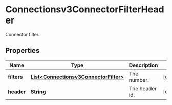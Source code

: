 

# Connectionsv3ConnectorFilterHeader

Connector filter.

## Properties

| Name | Type | Description | Notes |
|------------ | ------------- | ------------- | -------------|
|**filters** | [**List&lt;Connectionsv3ConnectorFilter&gt;**](Connectionsv3ConnectorFilter.md) | The number. |  [optional] |
|**header** | **String** | The header id. |  [optional] |



